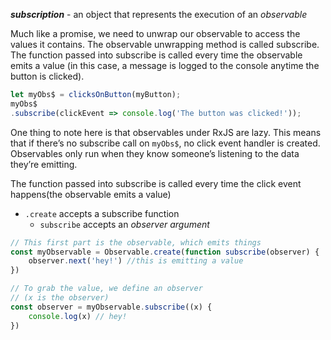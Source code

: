
***subscription*** - an object that represents the execution of an *observable*

Much like a promise, we need to unwrap our observable to access the values it contains. The observable unwrapping method is called subscribe. The function passed into subscribe is called every time the observable emits a value (in this case, a message is logged to the console anytime the button is clicked).

```js
let myObs$ = clicksOnButton(myButton);
myObs$
.subscribe(clickEvent => console.log('The button was clicked!'));
```

One thing to note here is that observables under RxJS are lazy. This means that if there’s no subscribe call on `myObs$`, no click event handler is created. Observables only run when they know someone’s listening to the data they’re emitting.

The function passed into subscribe is called every time the click event happens(the observable emits a value)

- `.create` accepts a subscribe function
    - `subscribe` accepts an *observer argument*
```js
// This first part is the observable, which emits things
const myObservable = Observable.create(function subscribe(observer) {
    observer.next('hey!') //this is emitting a value
})

// To grab the value, we define an observer
// (x is the observer)
const observer = myObservable.subscribe((x) {
    console.log(x) // hey!
})
```
